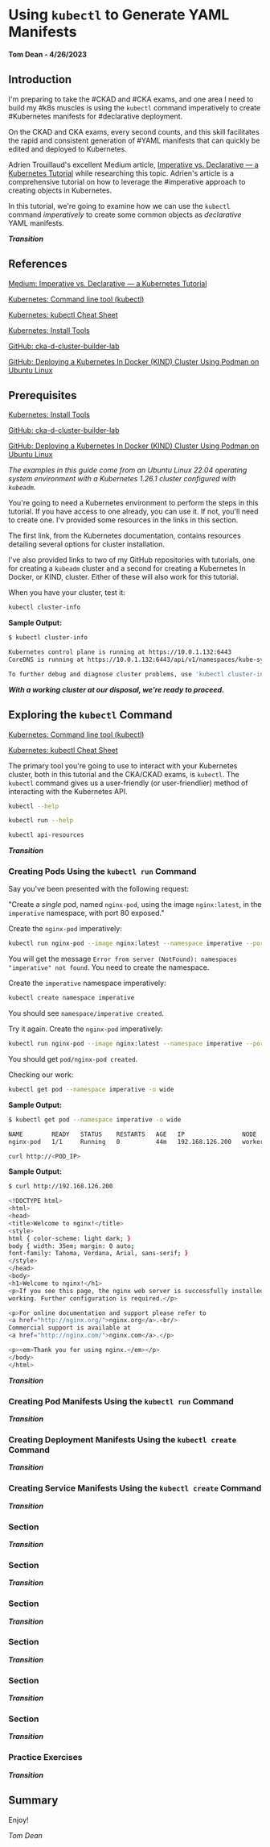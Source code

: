 # Using `kubectl` to Generate YAML Manifests
**Tom Dean - 4/26/2023**

## Introduction

I'm preparing to take the #CKAD and #CKA exams, and one area I need to build my #k8s muscles is using the `kubectl` command imperatively to create #Kubernetes manifests for #declarative deployment.

On the CKAD and CKA exams, every second counts, and this skill facilitates the rapid and consistent generation of #YAML manifests that can quickly be edited and deployed to Kubernetes.

Adrien Trouillaud's excellent Medium article, [Imperative vs. Declarative — a Kubernetes Tutorial](https://medium.com/payscale-tech/imperative-vs-declarative-a-kubernetes-tutorial-4be66c5d8914) while researching this topic. Adrien's article is a comprehensive tutorial on how to leverage the #imperative approach to creating objects in Kubernetes.

In this tutorial, we're going to examine how we can use the `kubectl` command *imperatively* to create some common objects as *declarative* YAML manifests.

***Transition***

## References

[Medium: Imperative vs. Declarative — a Kubernetes Tutorial](https://medium.com/payscale-tech/imperative-vs-declarative-a-kubernetes-tutorial-4be66c5d8914)

[Kubernetes: Command line tool (kubectl)](https://kubernetes.io/docs/reference/kubectl/)

[Kubernetes: kubectl Cheat Sheet](https://kubernetes.io/docs/reference/kubectl/cheatsheet/)

[Kubernetes: Install Tools](https://kubernetes.io/docs/tasks/tools/)

[GitHub: cka-d-cluster-builder-lab](https://github.com/southsidedean/cka-d-cluster-builder-lab)

[GitHub: Deploying a Kubernetes In Docker (KIND) Cluster Using Podman on Ubuntu Linux](https://github.com/southsidedean/deploy-kind-using-podman-ubuntu)

[]()

[]()

[]()

[]()


## Prerequisites

[Kubernetes: Install Tools](https://kubernetes.io/docs/tasks/tools/)

[GitHub: cka-d-cluster-builder-lab](https://github.com/southsidedean/cka-d-cluster-builder-lab)

[GitHub: Deploying a Kubernetes In Docker (KIND) Cluster Using Podman on Ubuntu Linux](https://github.com/southsidedean/deploy-kind-using-podman-ubuntu)

*The examples in this guide come from an Ubuntu Linux 22.04 operating system environment with a Kubernetes 1.26.1 cluster configured with `kubeadm`.*

You're going to need a Kubernetes environment to perform the steps in this tutorial.  If you have access to one already, you can use it.  If not, you'll need to create one.  I'v provided some resources in the links in this section.

The first link, from the Kubernetes documentation, contains resources detailing several options for cluster installation.

I've also provided links to two of my GitHub repositories with tutorials, one for creating a `kubeadm` cluster and a second for creating a Kubernetes In Docker, or KIND, cluster.  Either of these will also work for this tutorial.

When you have your cluster, test it:
```bash
kubectl cluster-info
```

**Sample Output:**
```bash
$ kubectl cluster-info

Kubernetes control plane is running at https://10.0.1.132:6443
CoreDNS is running at https://10.0.1.132:6443/api/v1/namespaces/kube-system/services/kube-dns:dns/proxy

To further debug and diagnose cluster problems, use 'kubectl cluster-info dump'.
```

***With a working cluster at our disposal, we're ready to proceed.***

## Exploring the `kubectl` Command

[Kubernetes: Command line tool (kubectl)](https://kubernetes.io/docs/reference/kubectl/)

[Kubernetes: kubectl Cheat Sheet](https://kubernetes.io/docs/reference/kubectl/cheatsheet/)

The primary tool you're going to use to interact with your Kubernetes cluster, both in this tutorial and the CKA/CKAD exams, is `kubectl`.  The `kubectl` command gives us a user-friendly (or user-friendlier) method of interacting with the Kubernetes API.

```bash
kubectl --help
```


```bash
kubectl run --help
```

```bash
kubectl api-resources
```


***Transition***

### Creating Pods Using the `kubectl run` Command



Say you've been presented with the following request:

"Create a *single* pod, named `nginx-pod`, using the image `nginx:latest`, in the `imperative` namespace, with port 80 exposed."

Create the `nginx-pod` imperatively:
```bash
kubectl run nginx-pod --image nginx:latest --namespace imperative --port=80
```

You will get the message `Error from server (NotFound): namespaces "imperative" not found`.  You need to create the namespace.

Create the `imperative` namespace imperatively:
```bash
kubectl create namespace imperative
```

You should see `namespace/imperative created`.

Try it again.  Create the `nginx-pod` imperatively:
```bash
kubectl run nginx-pod --image nginx:latest --namespace imperative --port=80
```

You should get `pod/nginx-pod created`.

Checking our work:
```bash
kubectl get pod --namespace imperative -o wide
```

**Sample Output:**
```bash
$ kubectl get pod --namespace imperative -o wide

NAME        READY   STATUS    RESTARTS   AGE   IP                NODE             NOMINATED NODE   READINESS GATES
nginx-pod   1/1     Running   0          44m   192.168.126.200   worker-node-01   <none>           <none>
```


```bash
curl http://<POD_IP>
```

**Sample Output:**
```bash
$ curl http://192.168.126.200

<!DOCTYPE html>
<html>
<head>
<title>Welcome to nginx!</title>
<style>
html { color-scheme: light dark; }
body { width: 35em; margin: 0 auto;
font-family: Tahoma, Verdana, Arial, sans-serif; }
</style>
</head>
<body>
<h1>Welcome to nginx!</h1>
<p>If you see this page, the nginx web server is successfully installed and
working. Further configuration is required.</p>

<p>For online documentation and support please refer to
<a href="http://nginx.org/">nginx.org</a>.<br/>
Commercial support is available at
<a href="http://nginx.com/">nginx.com</a>.</p>

<p><em>Thank you for using nginx.</em></p>
</body>
</html>
```


***Transition***

### Creating Pod Manifests Using the `kubectl run` Command



***Transition***

### Creating Deployment Manifests Using the `kubectl create` Command



***Transition***

### Creating Service Manifests Using the `kubectl create` Command



***Transition***

### Section



***Transition***

### Section



***Transition***

### Section



***Transition***

### Section



***Transition***

### Section



***Transition***

### Section



***Transition***

### Practice Exercises



***Transition***

## Summary



Enjoy!

*Tom Dean*
